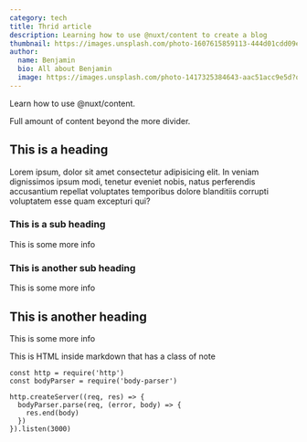 ```yaml
---
category: tech
title: Thrid article
description: Learning how to use @nuxt/content to create a blog
thumbnail: https://images.unsplash.com/photo-1607615859113-444d01cdd09e?ixid=MXwxMjA3fDB8MHxwaG90by1wYWdlfHx8fGVufDB8fHw%3D&ixlib=rb-1.2.1&auto=format&fit=crop&w=2550&q=80
author:
  name: Benjamin
  bio: All about Benjamin
  image: https://images.unsplash.com/photo-1417325384643-aac51acc9e5d?q=75&fm=jpg&w=400&fit=max
---
```


Learn how to use @nuxt/content.
<!--more-->
Full amount of content beyond the more divider.

## This is a heading

Lorem ipsum, dolor sit amet consectetur adipisicing elit. In veniam dignissimos ipsum modi, tenetur eveniet nobis, natus perferendis accusantium repellat voluptates temporibus dolore blanditiis corrupti voluptatem esse quam excepturi qui?

### This is a sub heading

This is some more info

### This is another sub heading

This is some more info

## This is another heading

This is some more info

<div class="bg-blue-500 text-white p-4 mb-4">
  This is HTML inside markdown that has a class of note
</div>

```js{1,4}[server.js]
const http = require('http')
const bodyParser = require('body-parser')

http.createServer((req, res) => {
  bodyParser.parse(req, (error, body) => {
    res.end(body)
  })
}).listen(3000)
```